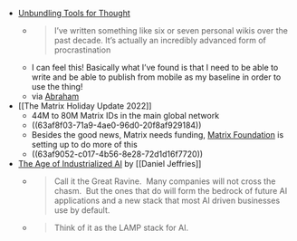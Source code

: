 - [Unbundling Tools for Thought](https://borretti.me/article/unbundling-tools-for-thought)
	- > I’ve written something like six or seven personal wikis over the past decade. It’s actually an incredibly advanced form of procrastination
	- I can feel this! Basically what I’ve found is that I need to be able to write and be able to publish from mobile as my baseline in order to use the thing!
	- via [Abraham](https://toolsforthought.rocks/@absamma/109580780206399372)
- [[The Matrix Holiday Update 2022]]
	- 44M to 80M Matrix IDs in the main global network
	- ((63af8f03-71a9-4ae0-96d0-20f8af929184))
	- Besides the good news, Matrix needs funding, [Matrix Foundation](logseq://graph/bmcgardenlogseq?block-id=63af8fdc-e22d-489d-8aea-4274afa29bde) is setting up to do more of this
	- ((63af9052-c017-4b56-8e28-72d1d16f7720))
- [The Age of Industrialized AI](https://danieljeffries.substack.com/p/the-age-of-industrialized-ai) by [[Daniel Jeffries]]
	- > Call it the Great Ravine.  Many companies will not cross the chasm.  But the ones that do will form the bedrock of future AI applications and a new stack that most AI driven businesses use by default.
	- > Think of it as the LAMP stack for AI.